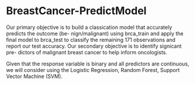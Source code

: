 # BreastCancer-PredictModel

Our primary objective is to build a classication model that accurately predicts the outcome (be-
nign/malignant) using brca_train and apply the final model to brca_test to classify the remaining 171 observations and report our test accuracy. Our secondary objective is to identify signicant pre-
dictors of malignant breast cancer to help inform oncologists.

Given that the response variable is binary and all predictors are continuous, we will consider using the Logistic Regression, Random Forest, Support Vector Machine (SVM).

